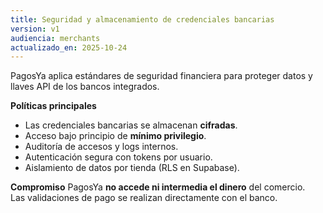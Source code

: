 ```yaml
---
title: Seguridad y almacenamiento de credenciales bancarias
version: v1
audiencia: merchants
actualizado_en: 2025-10-24
---
```


PagosYa aplica estándares de seguridad financiera para proteger datos y llaves API de los bancos integrados.

**Políticas principales**
- Las credenciales bancarias se almacenan **cifradas**.
- Acceso bajo principio de **mínimo privilegio**.
- Auditoría de accesos y logs internos.
- Autenticación segura con tokens por usuario.
- Aislamiento de datos por tienda (RLS en Supabase).

**Compromiso**
PagosYa **no accede ni intermedia el dinero** del comercio.  
Las validaciones de pago se realizan directamente con el banco.
